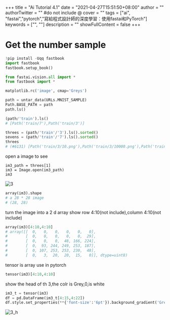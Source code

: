 +++
title = "Ai Tutorial 4.1"
date = "2021-04-27T15:51:50+08:00"
author = ""
authorTwitter = "" #do not include @
cover = ""
tags = ["ai", "fastai","pytorch","寫給程式設計師的深度學習：使用fastai和PyTorch"]
keywords = ["", ""]
description = ""
showFullContent = false
+++
# Get the number sample
```py
!pip install -Uqq fastbook
import fastbook
fastbook.setup_book()

```
```py
from fastai.vision.all import *
from fastbook import *

matplotlib.rc('image', cmap='Greys')

```

```py
path = untar_data(URLs.MNIST_SAMPLE)
Path.BASE_PATH = path
path.ls()
```

```py
(path/'train').ls()
# [Path('train/7'),Path('train/3')]
```
```py
threes = (path/'train'/'3').ls().sorted()
sevens = (path/'train'/'7').ls().sorted()
threes
# (#6131) [Path('train/3/10.png'),Path('train/3/10000.png'),Path('train/3/10011.png'),Path('train/3/10031.png'),Path('train/3/10034.png'),Path('train/3/10042.png'),Path('train/3/10052.png'),Path('train/3/1007.png'),Path('train/3/10074.png'),Path('train/3/10091.png')...]

```
open a image to see
```
im3_path = threes[1]
im3 = Image.open(im3_path)
im3
```
![3](/img/ai_t/t1/3.png)

```py
array(im3).shape
# a 28 * 28 image
# (28, 28)
```
turn the image into a  2 d array
show row 4:10(not include),column 4:10(not include)
```py
array(im3)[4:10,4:10]
# array([[  0,   0,   0,   0,   0,   0],
#        [  0,   0,   0,   0,   0,  29],
#        [  0,   0,   0,  48, 166, 224],
#        [  0,  93, 244, 249, 253, 187],
#        [  0, 107, 253, 253, 230,  48],
#        [  0,   3,  20,  20,  15,   0]], dtype=uint8)
```

tensor is array use in pytorch
```py
tensor(im3)[4:10,4:10]
```
show the head of th 3,the colr is Grey,0,is white
```py
im3_t = tensor(im3)
df = pd.DataFrame(im3_t[4:15,4:22])
df.style.set_properties(**{'font-size':'6pt'}).background_gradient('Greys')
```
![3_h](/img/ai_t/t1/3_head.PNG)